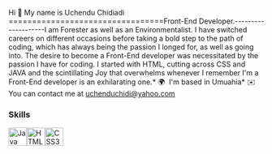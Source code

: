 Hi 👋 My name is Uchendu Chidiadi
=================================Front-End Developer.--------------------I am Forester as well as an Environmentalist. I have switched careers on different occasions before taking a bold step to the path of coding, which has always being the passion I longed for, as well as going into. The desire to become a Front-End developer was necessitated by the passion I have for coding. I started with HTML, cutting across CSS and JAVA and the scintillating Joy that overwhelms whenever I remember I'm a Front-End developer is an exhilarating one.* 🌍  I'm based in Umuahia* ✉️  You can contact me at [uchenduchidi@yahoo.com](mailto:uchenduchidi@yahoo.com)

### Skills


<p align="left">
<a href="https://www.oracle.com/java/" target="_blank" rel="noreferrer"><img src="https://raw.githubusercontent.com/danielcranney/readme-generator/main/public/icons/skills/java-colored.svg" width="36" height="36" alt="Java" /></a><a href="https://developer.mozilla.org/en-US/docs/Glossary/HTML5" target="_blank" rel="noreferrer"><img src="https://raw.githubusercontent.com/danielcranney/readme-generator/main/public/icons/skills/html5-colored.svg" width="36" height="36" alt="HTML5" /></a><a href="https://www.w3.org/TR/CSS/#css" target="_blank" rel="noreferrer"><img src="https://raw.githubusercontent.com/danielcranney/readme-generator/main/public/icons/skills/css3-colored.svg" width="36" height="36" alt="CSS3" /></a></p>
